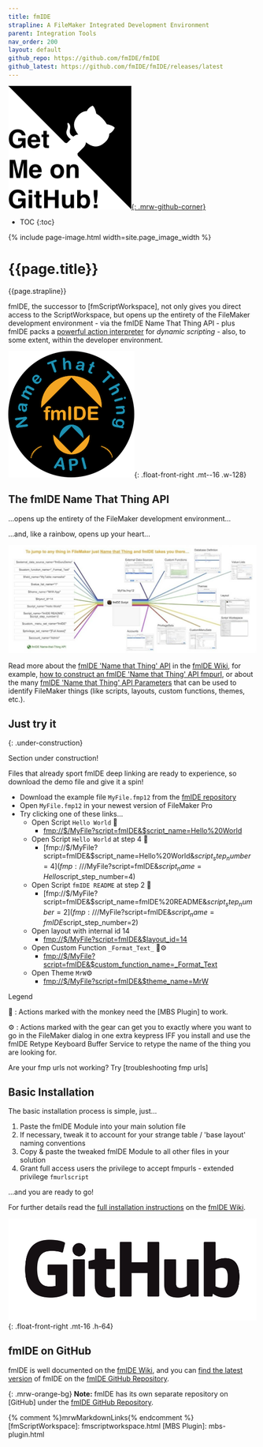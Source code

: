 ```yaml
---
title: fmIDE
strapline: A FileMaker Integrated Development Environment
parent: Integration Tools
nav_order: 200
layout: default
github_repo: https://github.com/fmIDE/fmIDE
github_latest: https://github.com/fmIDE/fmIDE/releases/latest
---
```

[![Get me on Github](/assets/images/get-me-on-github.png){: .mrw-github-corner}]({{page.github_latest}})

- TOC
{:toc}

{% include page-image.html width=site.page_image_width %}

# {{page.title}}

{{page.strapline}}

fmIDE, the successor to [fmScriptWorkspace], not only gives you direct access to the ScriptWorkspace, but opens up the entirety of the FileMaker development environment - via the fmIDE Name That Thing API - plus fmIDE packs a [powerful action interpreter](https://github.com/fmIDE/fmIDE/wiki/fmIDE-Action-Scripts) for *dynamic scripting* - also, to some extent, within the developer environment.

![fmIDE Name that Thing API](/assets/images/fmide-name-that-thing-a-p-i-256.png){: .float-front-right .mt--16 .w-128}

## The fmIDE Name That Thing API

…opens up the entirety of the FileMaker development environment…

…and, like a rainbow, opens up your heart…

![fmIDE Name that Thing API](/assets/images/fmide-name-that-thing-api-rainbow.jpg)

Read more about the [fmIDE 'Name that Thing' API](https://github.com/fmIDE/fmIDE/wiki/fmIDE-'Name-that-Thing'-API) in the [fmIDE Wiki](https://github.com/fmIDE/fmIDE/wiki/), for example, [how to construct an fmIDE 'Name that Thing' API fmpurl](https://github.com/fmIDE/fmIDE/wiki/fmIDE-'Name-that-Thing'-API-fmp-urls), or about the many [fmIDE 'Name that Thing' API Parameters](https://github.com/fmIDE/fmIDE/wiki/fmIDE-'Name-that-Thing'-API-Parameters) that can be used to identify FileMaker things (like scripts, layouts, custom functions, themes, etc.).


## Just try it

{: .under-construction}

Section under construction!

Files that already sport fmIDE deep linking are ready to experience, so download the demo file and give it a spin!

- Download the example file `MyFile.fmp12` from the [fmIDE repository](https://github.com/fmIDE/fmIDE)
- Open `MyFile.fmp12` in your newest version of FileMaker Pro
- Try clicking one of these links…
  - Open Script `Hello World` 🐒
    - [fmp://$/MyFile?script=fmIDE&$script_name=Hello%20World](fmp://$/MyFile?script=fmIDE&$script_name=Hello%20World)
  - Open Script `Hello World` at step 4 🐒
    - [fmp://$/MyFile?script=fmIDE&$script_name=Hello%20World&$script_step_number=4](fmp://$/MyFile?script=fmIDE&$script_name=Hello%20World&$script_step_number=4)
  - Open Script `fmIDE README` at step 2 🐒
    - [fmp://$/MyFile?script=fmIDE&$script_name=fmIDE%20README&$script_step_number=2](fmp://$/MyFile?script=fmIDE&$script_name=fmIDE%20README&$script_step_number=2)
  - Open layout with internal id 14
    - [fmp://$/MyFile?script=fmIDE&$layout_id=14](fmp://$/MyFile?script=fmIDE&$layout_id=14)
  - Open Custom Function `_Format_Text_` 🐒⚙️
    - [fmp://$/MyFile?script=fmIDE&$custom_function_name=_Format_Text](fmp://$/MyFile?script=fmIDE&$custom_function_name=_Format_Text)
  - Open Theme `MrW`⚙️
    - [fmp://$/MyFile?script=fmIDE&$theme_name=MrW](fmp://$/MyFile?script=fmIDE&$theme_name=MrW)

Legend

🐒
: Actions marked with the monkey need the [MBS Plugin] to work.

⚙️
: Actions marked with the gear can get you to exactly where you want to go in the FileMaker dialog in one extra keypress IFF you install and use the fmIDE Retype Keyboard Buffer Service to retype the name of the thing you are looking for.

Are your fmp urls not working? Try [troubleshooting fmp urls]

## Basic Installation

The basic installation process is simple, just…

1. Paste the fmIDE Module into your main solution file
2. If necessary, tweak it to account for your strange table / 'base layout' naming conventions
3. Copy & paste the tweaked fmIDE Module to all other files in your solution
4. Grant full access users the privilege to accept fmpurls - extended privilege `fmurlscript`

…and you are ready to go!

For further details read the [full installation instructions](https://github.com/fmide/fmide/wiki/About-fmIDE-Installation-and-Setup) on the [fmIDE Wiki](https://github.com/fmide/fmide/wiki).

![GitHub Icon](/assets/images/github.png){: .float-front-right .mt-16 .h-64}

## fmIDE on GitHub

fmIDE is well documented on the [fmIDE Wiki](https://github.com/fmIDE/fmIDE/wiki), and you can [find the latest version](https://github.com/fmIDE/fmIDE/releases/latest) of fmIDE on the [fmIDE GitHub Repository](https://github.com/fmIDE/fmIDE).

{: .mrw-orange-bg}
**Note:** fmIDE has its own separate repository on [GitHub] under the [fmIDE GitHub Repository](https://github.com/fmIDE/fmIDE).

{% comment %}mrwMarkdownLinks{% endcomment %}
[fmScriptWorkspace]: fmscriptworkspace.html
[MBS Plugin]: mbs-plugin.html
